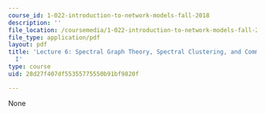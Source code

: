 ```yaml
---
course_id: 1-022-introduction-to-network-models-fall-2018
description: ''
file_location: /coursemedia/1-022-introduction-to-network-models-fall-2018/28d27f407df55355775550b91bf9820f_MIT1_022F18_lec6.pdf
file_type: application/pdf
layout: pdf
title: 'Lecture 6: Spectral Graph Theory, Spectral Clustering, and Community Detection
  I'
type: course
uid: 28d27f407df55355775550b91bf9820f

---
```

None